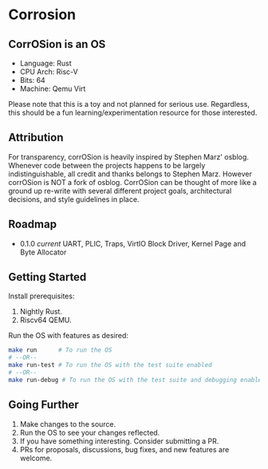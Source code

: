 # Corrosion

## CorrOSion is an OS

-   Language: Rust
-   CPU Arch: Risc-V
-   Bits: 64
-   Machine: Qemu Virt

Please note that this is a toy and not planned for serious use. Regardless, this should be a fun learning/experimentation resource for those interested.

## Attribution

For transparency, corrOSion is heavily inspired by Stephen Marz' osblog. Whenever code between the projects happens to be largely indistinguishable, all credit and thanks belongs to Stephen Marz. However corrOSion is NOT a fork of osblog. CorrOSion can be thought of more like a ground up re-write with several different project goals, architectural decisions, and style guidelines in place.

## Roadmap

-   0.1.0 _current_ UART, PLIC, Traps, VirtIO Block Driver, Kernel Page and Byte Allocator

## Getting Started

Install prerequisites:

1. Nightly Rust.
2. Riscv64 QEMU.

Run the OS with features as desired:

```bash
make run      # To run the OS
# --OR--
make run-test # To run the OS with the test suite enabled
# --OR--
make run-debug # To run the OS with the test suite and debugging enabled
```

## Going Further

1. Make changes to the source.
2. Run the OS to see your changes reflected.
3. If you have something interesting. Consider submitting a PR.
4. PRs for proposals, discussions, bug fixes, and new features are welcome.
